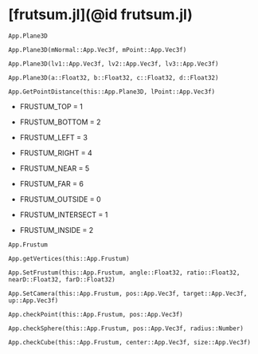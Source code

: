 # [frutsum.jl](@id frutsum.jl)

```@docs
App.Plane3D
```

```@docs
App.Plane3D(mNormal::App.Vec3f, mPoint::App.Vec3f)
```

```@docs
App.Plane3D(lv1::App.Vec3f, lv2::App.Vec3f, lv3::App.Vec3f)
```

```@docs
App.Plane3D(a::Float32, b::Float32, c::Float32, d::Float32)
```

```@docs
App.GetPointDistance(this::App.Plane3D, lPoint::App.Vec3f)
```

* FRUSTUM_TOP = 1
* FRUSTUM_BOTTOM = 2
* FRUSTUM_LEFT = 3
* FRUSTUM_RIGHT = 4
* FRUSTUM_NEAR = 5
* FRUSTUM_FAR = 6

* FRUSTUM_OUTSIDE = 0
* FRUSTUM_INTERSECT = 1
* FRUSTUM_INSIDE = 2

```@docs
App.Frustum
```

```@docs
App.getVertices(this::App.Frustum)
```

```@docs
App.SetFrustum(this::App.Frustum, angle::Float32, ratio::Float32, nearD::Float32, farD::Float32)
```

```@docs
App.SetCamera(this::App.Frustum, pos::App.Vec3f, target::App.Vec3f, up::App.Vec3f)
```

```@docs
App.checkPoint(this::App.Frustum, pos::App.Vec3f)
```

```@docs
App.checkSphere(this::App.Frustum, pos::App.Vec3f, radius::Number)
```

```@docs
App.checkCube(this::App.Frustum, center::App.Vec3f, size::App.Vec3f)
```
